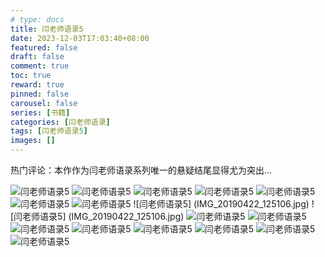 ```yaml
---
# type: docs 
title: 闫老师语录5
date: 2023-12-03T17:03:40+08:00
featured: false
draft: false
comment: true
toc: true
reward: true
pinned: false
carousel: false
series: [书籍]
categories: [闫老师语录]
tags: [闫老师语录5]
images: []
---
```


热门评论：本作作为闫老师语录系列唯一的悬疑结尾显得尤为突出...

<!--more-->

![闫老师语录5](featured-sample.jpg)
![闫老师语录5](IMG_20190422_125206__01.jpg)
![闫老师语录5](IMG_20190422_125152.jpg)
![闫老师语录5](IMG_20190422_125150.jpg)
![闫老师语录5](IMG_20190422_125143.jpg)
![闫老师语录5](IMG_20190422_125141.jpg)
![闫老师语录5](IMG_20190422_125131.jpg)
![闫老师语录5] (IMG_20190422_125106.jpg)
![闫老师语录5] (IMG_20190422_125106.jpg)
![闫老师语录5](IMG_20190422_125106.jpg)
![闫老师语录5](IMG_20190422_125057.jpg)
![闫老师语录5](IMG_20190422_125054.jpg)
![闫老师语录5](IMG_20190422_125044.jpg)
![闫老师语录5](IMG_20190422_125038.jpg)
![闫老师语录5](IMG_20190422_125031.jpg)
![闫老师语录5](IMG_20190422_125027.jpg)
![闫老师语录5](IMG_20190422_125020.jpg)